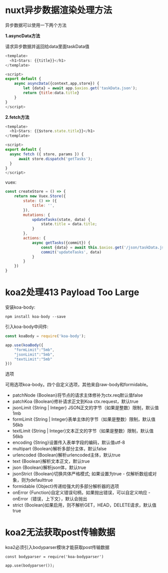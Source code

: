 # nuxt异步数据渲染处理方法

异步数据可以使用一下两个方法

**1.asyncData方法**

请求异步数据并返回给data里面taskData值

```javascript
<template>
  <h1>Stars: {{title}}</h1>
</template>

<script>
export default {
    async asyncData({context,app,store}) {
        let {data} = await app.$axios.get('taskData.json');
        return {title:data.title}
    }
}
</script>
```

**2.fetch方法**

```javascript
<template>
  <h1>Stars: {{$store.state.title}}</h1>
</template>

<script>
export default {
  async fetch ({ store, params }) {
      await store.dispatch('getTasks');
  }
}
</script>
```

vuex:

```javascript
const createStore = () => {
    return new Vuex.Store({
        state: () => ({
            title: '',
        }),
        mutations: {
            updateTasks(state, data) {
                state.title = data.title;
            }
        },
        actions: {
            async getTasks({commit}) {
                const {data} = await this.$axios.get('/json/taskData.json')
                commit('updateTasks', data)
            }
        }
    })
}
```

# koa2处理413 Payload Too Large

安装koa-body:

```
npm install koa-body --save
```

引入koa-body中间件:

```javascript
const koaBody = require('koa-body');

app.use(koaBody({
    "formLimit":"5mb",
    "jsonLimit":"5mb",
    "textLimit":"5mb"
}))
```

选项

可用选项koa-body。四个自定义选项，其他来自raw-body和formidable。

- patchNode {Boolean}将节点的请求主体修补为ctx.req默认值false
- patchKoa {Boolean}修补请求正文到Koa ctx.request，默认true
- jsonLimit {String | Integer} JSON正文的字节（如果是整数）限制，默认值1mb
- formLimit {String | Integer}表单主体的字节（如果是整数）限制，默认值56kb
- textLimit {String | Integer}文本正文的字节（如果是整数）限制，默认值56kb
- encoding {String}设置传入表单字段的编码，默认值utf-8
- multipart {Boolean}解析多部分主体，默认false
- urlencoded {Boolean}解析urlencoded主体，默认true
- text {Boolean}解析文本正文，默认true
- json {Boolean}解析json体，默认true
- jsonStrict {Boolean}切换共体严格模式; 如果设置为true - 仅解析数组或对象，则为defaulttrue
- formidable {Object}传递给强大的多部分解析器的选项
- onError {Function}自定义错误句柄，如果抛出错误，可以自定义响应 - onError（错误，上下文），默认会抛出
- strict {Boolean}如果启用，则不解析GET，HEAD，DELETE请求，默认值true

# koa2无法获取post传输数据

koa2必须引入bodyparser模块才能获取post传输数据

```
const bodyparser = require('koa-bodyparser')

app.use(bodyparser());
```